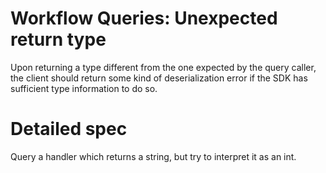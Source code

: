 # Workflow Queries: Unexpected return type
Upon returning a type different from the one expected by the query caller, the client should
return some kind of deserialization error if the SDK has sufficient type information to do so.


# Detailed spec
Query a handler which returns a string, but try to interpret it as an int.
